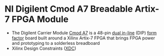 # NI Digilent Cmod A7 Breadable Artix-7 FPGA Module

* The Digilent Carrier Module [Cmod A7](https://store.digilentinc.com/cmod-a7-breadboardable-artix-7-fpga-module/) is a 48-pin [dual in-line](https://en.wikipedia.org/wiki/Dual_in-line_package) (DIP) [form factor](https://en.wikipedia.org/wiki/Form_factor_(design)) board built around a Xilinx Artix-7 FPGA that brings FPGA power and prototyping to a solderless breadboard
* Xilinx Design Constraints ([XDC](https://github.com/Digilent/digilent-xdc))

